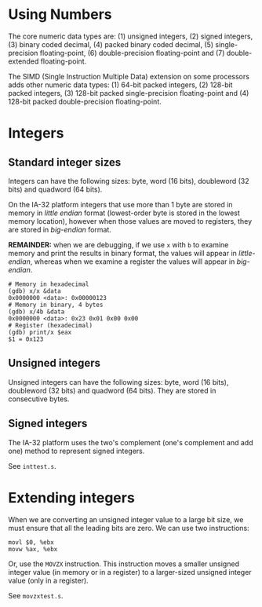 # Using Numbers

The core numeric data types are: (1) unsigned integers, (2) signed
integers, (3) binary coded decimal, (4) packed binary coded decimal,
(5) single-precision floating-point, (6) double-precision
floating-point and (7) double-extended floating-point.

The SIMD (Single Instruction Multiple Data) extension on some processors
adds other numeric data types: (1) 64-bit packed integers, (2) 128-bit
packed integers, (3) 128-bit packed single-precision floating-point and
(4) 128-bit packed double-precision floating-point.

# Integers

## Standard integer sizes

Integers can have the following sizes: byte, word (16 bits), doubleword
 (32 bits) and quadword (64 bits).

On the IA-32 platform integers that use more than 1 byte are stored in
memory in *little endian* format (lowest-order byte is stored in the
lowest memory location), however when those values are moved to
registers, they are stored in *big-endian* format.

**REMAINDER:** when we are debugging, if we use ```x``` with ```b``` to
examine memory and print the results in binary format, the values will
appear in *little-endian*, whereas when we examine a register the values
will appear in *big-endian*.
 
  ```
  # Memory in hexadecimal
  (gdb) x/x &data
  0x0000000 <data>: 0x00000123
  # Memory in binary, 4 bytes
  (gdb) x/4b &data
  0x0000000 <data>: 0x23 0x01 0x00 0x00
  # Register (hexadecimal)
  (gdb) print/x $eax
  $1 = 0x123
  ```

## Unsigned integers

Unsigned integers can have the following sizes: byte, word (16 bits),
doubleword (32 bits) and quadword (64 bits). They are stored in
consecutive bytes.

## Signed integers

The IA-32 platform uses the two's complement (one's complement and add
one) method to represent signed integers.

See ```inttest.s```.

# Extending integers

When we are converting an unsigned integer value to a large bit size,
we must ensure that all the leading bits are zero. We can use two
instructions:

```GAS
movl $0, %ebx
movw %ax, %ebx
```

Or, use the ```MOVZX``` instruction. This instruction moves a smaller
unsigned integer value (in memory or in a register) to a larger-sized
unsigned integer value (only in a register).

See ```movzxtest.s```.

